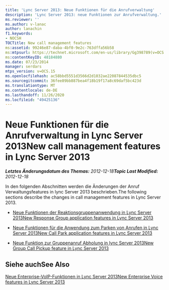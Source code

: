 ```yaml
---
title: 'Lync Server 2013: Neue Funktionen für die Anrufverwaltung'
description: 'Lync Server 2013: neue Funktionen zur Anrufverwaltung.'
ms.reviewer: ''
ms.author: v-lanac
author: lanachin
f1.keywords:
- NOCSH
TOCTitle: New call management features
ms:assetid: 99246e87-daba-4bf0-9e2c-763dffa56b58
ms:mtpsurl: https://technet.microsoft.com/en-us/library/Gg398789(v=OCS.15)
ms:contentKeyID: 48184880
ms.date: 07/23/2014
manager: serdars
mtps_version: v=OCS.15
ms.openlocfilehash: ac58bbd5551d3566d2d1032ae22087844535dbc5
ms.sourcegitcommit: 36fee89bb887bea4f18b19f17a8c69daf5bc423d
ms.translationtype: MT
ms.contentlocale: de-DE
ms.lasthandoff: 11/26/2020
ms.locfileid: "49425136"
---
```

# <a name="new-call-management-features-in-lync-server-2013"></a><span data-ttu-id="906f4-103">Neue Funktionen für die Anrufverwaltung in Lync Server 2013</span><span class="sxs-lookup"><span data-stu-id="906f4-103">New call management features in Lync Server 2013</span></span>

<div data-xmlns="http://www.w3.org/1999/xhtml">

<div class="topic" data-xmlns="http://www.w3.org/1999/xhtml" data-msxsl="urn:schemas-microsoft-com:xslt" data-cs="https://msdn.microsoft.com/">

<div data-asp="https://msdn2.microsoft.com/asp">



</div>

<div id="mainSection">

<div id="mainBody"><span data-ttu-id="906f4-104">

<span> </span></span><span class="sxs-lookup"><span data-stu-id="906f4-104">

<span> </span></span></span>

<span data-ttu-id="906f4-105">_**Letztes Änderungsdatum des Themas:** 2012-12-18_</span><span class="sxs-lookup"><span data-stu-id="906f4-105">_**Topic Last Modified:** 2012-12-18_</span></span>

<span data-ttu-id="906f4-106">In den folgenden Abschnitten werden die Änderungen der Anruf Verwaltungsfeatures in lync Server 2013 beschrieben.</span><span class="sxs-lookup"><span data-stu-id="906f4-106">The following sections describe the changes in call management features in Lync Server 2013.</span></span>

  - [<span data-ttu-id="906f4-107">Neue Funktionen der Reaktionsgruppenanwendung in Lync Server 2013</span><span class="sxs-lookup"><span data-stu-id="906f4-107">New Response Group application features in Lync Server 2013</span></span>](lync-server-2013-new-response-group-application-features.md)

  - [<span data-ttu-id="906f4-108">Neue Funktionen für die Anwendung zum Parken von Anrufen in Lync Server 2013</span><span class="sxs-lookup"><span data-stu-id="906f4-108">New Call Park application features in Lync Server 2013</span></span>](lync-server-2013-new-call-park-application-features.md)

  - [<span data-ttu-id="906f4-109">Neue Funktion zur Gruppenanruf Abholung in lync Server 2013</span><span class="sxs-lookup"><span data-stu-id="906f4-109">New Group Call Pickup feature in Lync Server 2013</span></span>](lync-server-2013-new-group-call-pickup-feature.md)

<div>

## <a name="see-also"></a><span data-ttu-id="906f4-110">Siehe auch</span><span class="sxs-lookup"><span data-stu-id="906f4-110">See Also</span></span>


[<span data-ttu-id="906f4-111">Neue Enterprise-VoIP-Funktionen in Lync Server 2013</span><span class="sxs-lookup"><span data-stu-id="906f4-111">New Enterprise Voice features in Lync Server 2013</span></span>](lync-server-2013-new-enterprise-voice-features.md)  
  

<span data-ttu-id="906f4-112"></div>

</div>

<span> </span>

</div>

</div>

</span><span class="sxs-lookup"><span data-stu-id="906f4-112"></div>

</div>

<span> </span>

</div>

</div>

</span></span></div>

